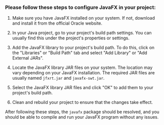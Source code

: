 

### Please follow these steps to configure JavaFX in your project:

1. Make sure you have JavaFX installed on your system. If not, download and install it from the official Oracle website.

2. In your Java project, go to your project's build path settings. You can usually find this under the project's properties or settings.

3. Add the JavaFX library to your project's build path. To do this, click on the "Libraries" or "Build Path" tab and select "Add Library" or "Add External JARs".

4. Locate the JavaFX library JAR files on your system. The location may vary depending on your JavaFX installation. The required JAR files are usually named `jfxrt.jar` and `javafx-swt.jar`.

5. Select the JavaFX library JAR files and click "OK" to add them to your project's build path.

6. Clean and rebuild your project to ensure that the changes take effect.

After following these steps, the `javafx` package should be resolved, and you should be able to compile and run your JavaFX program without any issues.
